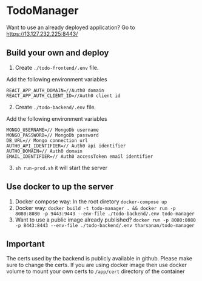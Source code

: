 # TodoManager

Want to use an already deployed application? Go to https://13.127.232.225:8443/

## Build your own and deploy

1) Create `./todo-frontend/.env` file.

Add the following environment variables
```
REACT_APP_AUTH_DOMAIN=//Auth0 domain
REACT_APP_AUTH_CLIENT_ID=//Auth0 client id
```

2) Create `./todo-backend/.env` file.

Add the following environment variables
```
MONGO_USERNAME=// MongoDb username
MONGO_PASSWORD=// MongoDb password
DB_URL=// Mongo connection url
AUTH0_API_IDENTIFIER=// Auth0 api identifier
AUTH0_DOMAIN=// Auth0 domain
EMAIL_IDENTIFIER=// Auth0 accessToken email identifier
```

3) `sh run-prod.sh` it will start the server


## Use docker to up the server

1) Docker compose way: In the root diretory `docker-compose up`
2) Docker way: `docker build -t todo-manager . && docker run -p 8080:8080 -p 9443:9443 --env-file ./todo-backend/.env todo-manager`
3) Want to use a public image already published? `docker run -p 8080:8080 -p 8443:8443 --env-file ./todo-backend/.env tharsanan/todo-manager`




## Important
The certs used by the backend is publicly available in github. Please make sure to change the certs. If you are using docker image then use docker volume to mount your own certs to `/app/cert` directory of the container